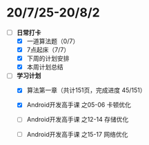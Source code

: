 # 20/7/25-20/8/2

* [ ] **日常打卡**
  * [x] 一道算法题（0/7）
  * [x] 7点起床（7/7）
  * [x] 下周的计划安排
  * [x] 本周计划总结
* [ ] **学习计划**
  * [x] 算法第一章（共计151页，完成进度 45/151）
  * [x] Android开发高手课 之05-06 卡顿优化
  * [ ] Android开发高手课 之12-14 存储优化
  * [ ] Android开发高手课 之15-17 网络优化

